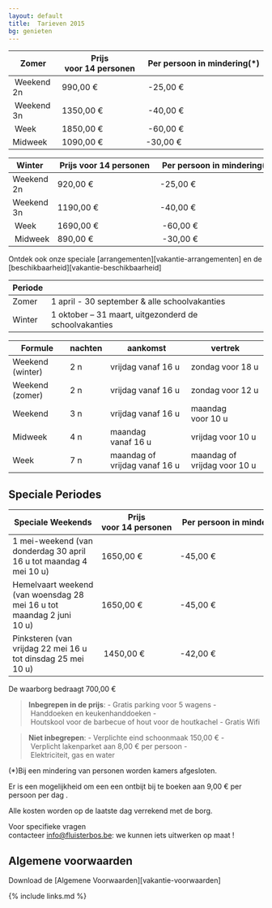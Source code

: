 ```yaml
---
layout: default
title:  Tarieven 2015
bg: genieten 
---
```


|  Zomer     | Prijs voor 14 personen | Per persoon in mindering(*)
|------------|------------------------|----------------------------
| Weekend 2n |  990,00&nbsp;€         | -25,00&nbsp;€
| Weekend 3n | 1350,00&nbsp;€         | -40,00&nbsp;€
| Week       | 1850,00&nbsp;€         | -60,00&nbsp;€
| Midweek    | 1090,00&nbsp;€         | -30,00&nbsp;€

| Winter     | Prijs voor 14 personen | Per persoon in mindering(*)
|------------|------------------------|----------------------------
| Weekend 2n |  920,00&nbsp;€         | -25,00&nbsp;€
| Weekend 3n | 1190,00&nbsp;€         | -40,00&nbsp;€
| Week       | 1690,00&nbsp;€         | -60,00&nbsp;€
| Midweek    |  890,00&nbsp;€         | -30,00&nbsp;€

Ontdek ook onze speciale [arrangementen][vakantie-arrangementen] en de [beschikbaarheid][vakantie-beschikbaarheid]

|Periode ||
|------- |-------------
|Zomer   |  1 april - 30 september  & alle schoolvakanties            
|Winter  |  1 oktober – 31 maart, uitgezonderd de schoolvakanties 

|Formule | nachten | aankomst                                | vertrek
|--------|---------|-----------------------------------------|-----------------------------------
|Weekend (winter) | 2 n     | vrijdag vanaf&nbsp;16&nbsp;u            | zondag voor&nbsp;18&nbsp;u
|Weekend (zomer)| 2 n     | vrijdag vanaf&nbsp;16&nbsp;u            | zondag voor&nbsp;12&nbsp;u
|Weekend | 3 n     | vrijdag vanaf&nbsp;16&nbsp;u            | maandag voor&nbsp;10&nbsp;u
|Midweek | 4 n     | maandag vanaf&nbsp;16&nbsp;u            | vrijdag voor&nbsp;10&nbsp;u
|Week    | 7 n     | maandag of vrijdag vanaf&nbsp;16&nbsp;u | maandag of vrijdag voor&nbsp;10&nbsp;u


## Speciale Periodes

| Speciale Weekends         | Prijs voor 14 personen | Per persoon in mindering(*)
|---------------------------|-----------------------------------------|-----------------------------------
| 1 mei-weekend (van donderdag 30 april 16&nbsp;u tot maandag 4 mei 10&nbsp;u)               | 1650,00&nbsp;€ | -45,00&nbsp;€
| Hemelvaart weekend (van woensdag 28 mei 16&nbsp;u tot maandag 2 juni 10&nbsp;u)            | 1650,00&nbsp;€ | -45,00&nbsp;€
| Pinksteren (van vrijdag 22 mei 16&nbsp;u tot dinsdag 25 mei 10&nbsp;u)                     | 1450,00&nbsp;€ | -42,00&nbsp;€    


De waarborg bedraagt 700,00&nbsp;€

> **Inbegrepen in de prijs**: - Gratis parking voor 5 wagens - Handdoeken en keukenhanddoeken - Houtskool voor de barbecue of hout voor de houtkachel - Gratis Wifi

> **Niet inbegrepen**: - Verplichte eind schoonmaak 150,00&nbsp;€ - Verplicht lakenparket aan 8,00&nbsp;€ per persoon - Elektriciteit, gas en water

(*)Bij een mindering van personen worden kamers afgesloten.

Er is een mogelijkheid om een een ontbijt bij te boeken aan 9,00&nbsp;€ per persoon per dag .

Alle kosten worden op de laatste dag verrekend met de borg.

Voor specifieke vragen contacteer info@fluisterbos.be: we kunnen iets uitwerken op maat !

## Algemene voorwaarden
Download de [Algemene Voorwaarden][vakantie-voorwaarden]

{% include links.md %}
